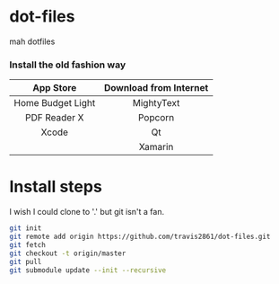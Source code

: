 # dot-files
mah dotfiles

### Install the old fashion way

| App Store          | Download from Internet |
|:------------------:|:----------------------:|
| Home Budget Light  | MightyText             |
| PDF Reader X       | Popcorn                |
| Xcode              | Qt                     |
|                    | Xamarin                |

# Install steps

I wish I could clone to '.' but git isn't a fan.

```bash
git init
git remote add origin https://github.com/travis2861/dot-files.git
git fetch
git checkout -t origin/master
git pull
git submodule update --init --recursive
```
